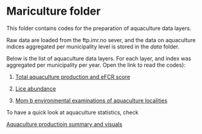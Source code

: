 # Mariculture folder

This folder contains codes for the preparation of aquaculture data layers.

Raw data are loaded from the ftp.imr.no sever, and the data on aquaculture indices aggregated per municipality level is stored in the *data* folder.


Below is the list of aquaculture data layers. For each layer, and index was aggregated per municipality per year. Open the link to read the codes):

1. [Total aquaculture production and eFCR score](https://OHI-Norway.github.io/nor-prep/prep/food_provision/Mariculture/total_aquaculture_production_and_efcr_newdata_jan2020.html)

2. [Lice abundance](https://ohi-norway.github.io/nor-prep/prep/food_provision/Mariculture/lice_count_at_localities.html) 

3. [Mom b environmental examinations of aquaculture localities](https://ohi-norway.github.io/nor-prep/prep/food_provision/Mariculture/momb_index_aquaculture_locs.html)


To have a quick look at aquaculture statistics, check

[Aquaculture productioin summary and visuals](https://ohi-norway.github.io/nor-prep/prep/food_provision/Mariculture/visualize_aquaculture_production.html)






